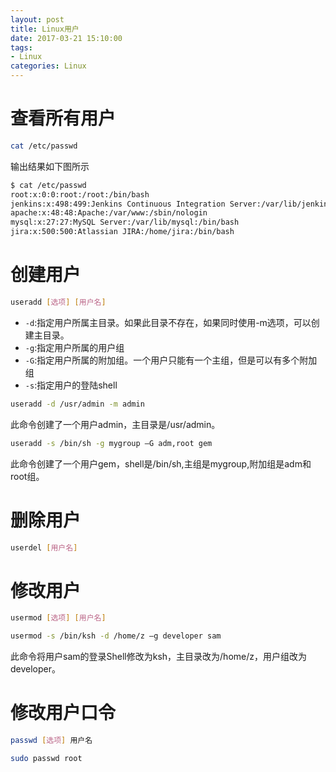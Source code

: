 ```yaml
---
layout: post
title: Linux用户
date: 2017-03-21 15:10:00
tags:
- Linux
categories: Linux
---
```




# 查看所有用户
```bash
cat /etc/passwd
```
输出结果如下图所示        
```bash
$ cat /etc/passwd
root:x:0:0:root:/root:/bin/bash
jenkins:x:498:499:Jenkins Continuous Integration Server:/var/lib/jenkins:/bin/bash
apache:x:48:48:Apache:/var/www:/sbin/nologin
mysql:x:27:27:MySQL Server:/var/lib/mysql:/bin/bash
jira:x:500:500:Atlassian JIRA:/home/jira:/bin/bash
```

# 创建用户
```bash
useradd [选项] [用户名]
```

* `-d`:指定用户所属主目录。如果此目录不存在，如果同时使用-m选项，可以创建主目录。
* `-g`:指定用户所属的用户组
* `-G`:指定用户所属的附加组。一个用户只能有一个主组，但是可以有多个附加组
* `-s`:指定用户的登陆shell

```bash
useradd -d /usr/admin -m admin
```
此命令创建了一个用户admin，主目录是/usr/admin。

```bash
useradd -s /bin/sh -g mygroup –G adm,root gem
```
此命令创建了一个用户gem，shell是/bin/sh,主组是mygroup,附加组是adm和root组。


# 删除用户
```bash
userdel [用户名]
```

# 修改用户
```bash
usermod [选项] [用户名]
```

```bash
usermod -s /bin/ksh -d /home/z –g developer sam
```
此命令将用户sam的登录Shell修改为ksh，主目录改为/home/z，用户组改为developer。


# 修改用户口令
```bash
passwd [选项] 用户名
```

```bash
sudo passwd root
```



